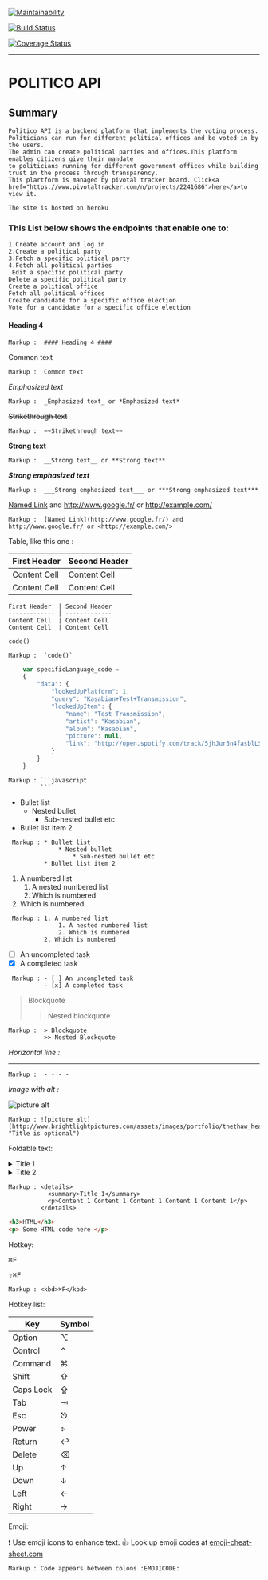 [![Maintainability](https://api.codeclimate.com/v1/badges/494a680484727eb34440/maintainability)](https://codeclimate.com/github/kimpetertanui/Politico/maintainability)

[![Build Status](https://travis-ci.org/kimpetertanui/Politico.png?branch=develop)](https://travis-ci.org/kimpetertanui/Politico)

[![Coverage Status](https://coveralls.io/repos/github/kimpetertanui/Politico/badge.png?branch=develop)](https://coveralls.io/github/kimpetertanui/Politico?branch=develop)




- - - -

# POLITICO API #


## Summary ##

    Politico API is a backend platform that implements the voting process.
    Politicians can run for different political offices and be voted in by the users.
    The admin can create political parties and offices.This platform enables citizens give their mandate
    to politicians running for different government offices while building trust in the process through transparency.
    This plartform is managed by pivotal tracker board. Click<a href="https://www.pivotaltracker.com/n/projects/2241686">here</a>to view it.

    The site is hosted on heroku



### This List below shows the endpoints that enable one to: ###

    1.Create account and log in
    2.Create a political party
    3.Fetch a specific political party
    4.Fetch all political parties
    .Edit a specific political party
    Delete a specific political party
    Create a political office
    Fetch all political offices
    Create candidate for a specific office election
    Vote for a candidate for a specific office election

#### Heading 4 ####

    Markup :  #### Heading 4 ####


Common text

    Markup :  Common text

_Emphasized text_

    Markup :  _Emphasized text_ or *Emphasized text*

~~Strikethrough text~~

    Markup :  ~~Strikethrough text~~

__Strong text__

    Markup :  __Strong text__ or **Strong text**

___Strong emphasized text___

    Markup :  ___Strong emphasized text___ or ***Strong emphasized text***

[Named Link](http://www.google.fr/) and http://www.google.fr/ or <http://example.com/>

    Markup :  [Named Link](http://www.google.fr/) and http://www.google.fr/ or <http://example.com/>

Table, like this one :

First Header  | Second Header
------------- | -------------
Content Cell  | Content Cell
Content Cell  | Content Cell

```
First Header  | Second Header
------------- | -------------
Content Cell  | Content Cell
Content Cell  | Content Cell
```

`code()`

    Markup :  `code()`

```javascript
    var specificLanguage_code =
    {
        "data": {
            "lookedUpPlatform": 1,
            "query": "Kasabian+Test+Transmission",
            "lookedUpItem": {
                "name": "Test Transmission",
                "artist": "Kasabian",
                "album": "Kasabian",
                "picture": null,
                "link": "http://open.spotify.com/track/5jhJur5n4fasblLSCOcrTp"
            }
        }
    }
```

    Markup : ```javascript
             ```

* Bullet list
    * Nested bullet
        * Sub-nested bullet etc
* Bullet list item 2

~~~
 Markup : * Bullet list
              * Nested bullet
                  * Sub-nested bullet etc
          * Bullet list item 2
~~~

1. A numbered list
    1. A nested numbered list
    2. Which is numbered
2. Which is numbered

~~~
 Markup : 1. A numbered list
              1. A nested numbered list
              2. Which is numbered
          2. Which is numbered
~~~

- [ ] An uncompleted task
- [x] A completed task

~~~
 Markup : - [ ] An uncompleted task
          - [x] A completed task
~~~

> Blockquote
>> Nested blockquote

    Markup :  > Blockquote
              >> Nested Blockquote

_Horizontal line :_
- - - -

    Markup :  - - - -

_Image with alt :_

![picture alt](http://www.brightlightpictures.com/assets/images/portfolio/thethaw_header.jpg "Title is optional")

    Markup : ![picture alt](http://www.brightlightpictures.com/assets/images/portfolio/thethaw_header.jpg "Title is optional")

Foldable text:

<details>
  <summary>Title 1</summary>
  <p>Content 1 Content 1 Content 1 Content 1 Content 1</p>
</details>
<details>
  <summary>Title 2</summary>
  <p>Content 2 Content 2 Content 2 Content 2 Content 2</p>
</details>

    Markup : <details>
               <summary>Title 1</summary>
               <p>Content 1 Content 1 Content 1 Content 1 Content 1</p>
             </details>

```html
<h3>HTML</h3>
<p> Some HTML code here </p>
```

Hotkey:

<kbd>⌘F</kbd>

<kbd>⇧⌘F</kbd>

    Markup : <kbd>⌘F</kbd>

Hotkey list:

| Key | Symbol |
| --- | --- |
| Option | ⌥ |
| Control | ⌃ |
| Command | ⌘ |
| Shift | ⇧ |
| Caps Lock | ⇪ |
| Tab | ⇥ |
| Esc | ⎋ |
| Power | ⌽ |
| Return | ↩ |
| Delete | ⌫ |
| Up | ↑ |
| Down | ↓ |
| Left | ← |
| Right | → |

Emoji:

:exclamation: Use emoji icons to enhance text. :+1:  Look up emoji codes at [emoji-cheat-sheet.com](http://emoji-cheat-sheet.com/)

    Markup : Code appears between colons :EMOJICODE:

